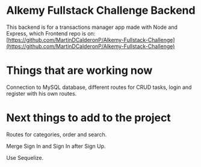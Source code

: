# Alkemy Fullstack Challenge Backend

This backend is for a transactions manager app made with Node and Express, which Frontend repo is on: [https://github.com/MartinDCalderonP/Alkemy-Fullstack-Challenge](https://github.com/MartinDCalderonP/Alkemy-Fullstack-Challenge)

# Things that are working now

Connection to MySQL database, different routes for CRUD tasks, login and register with his own routes.

# Next things to add to the project

Routes for categories, order and search.

Merge Sign In and Sign In after Sign Up.

Use Sequelize.
